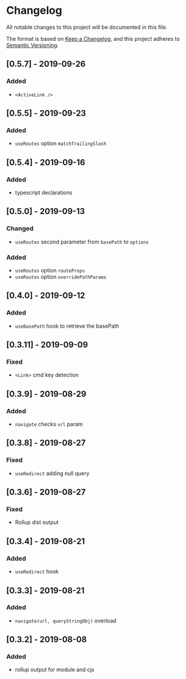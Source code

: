 # Changelog
All notable changes to this project will be documented in this file.

The format is based on [Keep a Changelog](https://keepachangelog.com/en/1.0.0/),
and this project adheres to [Semantic Versioning](https://semver.org/spec/v2.0.0.html).

## [0.5.7] - 2019-09-26
### Added
- `<ActiveLink />`

## [0.5.5] - 2019-09-23
### Added
- `useRoutes` option `matchTrailingSlash`

## [0.5.4] - 2019-09-16
### Added
- typescript declarations

## [0.5.0] - 2019-09-13
### Changed
- `useRoutes` second parameter from `basePath` to `options`
### Added
- `useRoutes` option `routeProps`
- `useRoutes` option `overridePathParams`

## [0.4.0] - 2019-09-12
### Added
- `useBasePath` hook to retrieve the basePath

## [0.3.11] - 2019-09-09
### Fixed
- `<Link>` cmd key detection

## [0.3.9] - 2019-08-29
### Added
- `navigate` checks `url` param

## [0.3.8] - 2019-08-27
### Fixed
- `useRedirect` adding null query

## [0.3.6] - 2019-08-27
### Fixed
- Rollup dist output

## [0.3.4] - 2019-08-21
### Added
- `useRedirect` hook

## [0.3.3] - 2019-08-21
### Added
- `navigate(url, queryStringObj)` overload

## [0.3.2] - 2019-08-08
### Added
- rollup output for module and cjs